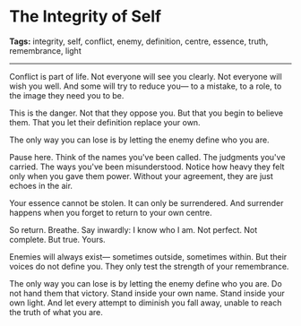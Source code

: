 # The Integrity of Self

**Tags:** integrity, self, conflict, enemy, definition, centre, essence, truth, remembrance, light

---

Conflict is part of life.
Not everyone will see you clearly.
Not everyone will wish you well.
And some will try to reduce you—
to a mistake,
to a role,
to the image they need you to be.

This is the danger.
Not that they oppose you.
But that you begin to believe them.
That you let their definition
replace your own.

The only way you can lose
is by letting the enemy define who you are.

Pause here.
Think of the names you've been called.
The judgments you've carried.
The ways you've been misunderstood.
Notice how heavy they felt
only when you gave them power.
Without your agreement,
they are just echoes in the air.

Your essence cannot be stolen.
It can only be surrendered.
And surrender happens
when you forget to return to your own centre.

So return.
Breathe.
Say inwardly: I know who I am.
Not perfect.
Not complete.
But true.
Yours.

Enemies will always exist—
sometimes outside,
sometimes within.
But their voices do not define you.
They only test the strength
of your remembrance.

The only way you can lose
is by letting the enemy define who you are.
Do not hand them that victory.
Stand inside your own name.
Stand inside your own light.
And let every attempt to diminish you
fall away,
unable to reach the truth of what you are.


